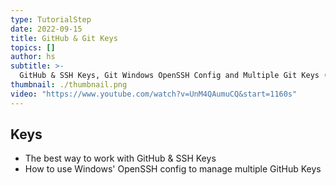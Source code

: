 ```yaml
---
type: TutorialStep
date: 2022-09-15
title: GitHub & Git Keys
topics: []
author: hs
subtitle: >-
  GitHub & SSH Keys, Git Windows OpenSSH Config and Multiple Git Keys (Personal/Work).
thumbnail: ./thumbnail.png
video: "https://www.youtube.com/watch?v=UnM4QAumuCQ&start=1160s"
---
```


## Keys

- The best way to work with GitHub & SSH Keys
- How to use Windows' OpenSSH config to manage multiple GitHub Keys
